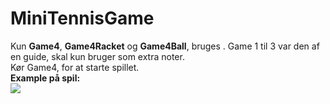 # MiniTennisGame  
Kun **Game4**, **Game4Racket** og **Game4Ball**, bruges . Game 1 til 3 var den af en guide, skal kun bruger som extra noter.  
Kør Game4, for at starte spillet.  
**Example på spil:**  
![](https://i.gyazo.com/ffd16421fcc887e195c0376e23c21280.png)
